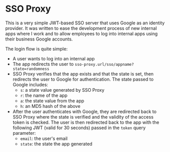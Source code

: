 # SSO Proxy

This is a very simple JWT-based SSO server that uses Google as an identity provider. It was written to ease the development process of new internal apps where I work and to allow employees to log into internal apps using their business Google accounts.

The login flow is quite simple:
- A user wants to log into an internal app
- The app redirects the user to `sso-proxy.url/sso/appname?state=randomness`
- SSO Proxy verifies that the app exists and that the state is set, then redirects the user to Google for authentication. The state passed to Google includes:
	- `s`: a state value generated by SSO Proxy
	- `r`: the name of the app
	- `a`: the state value from the app
	- `h`: an MD5 hash of the above
- After the user authenticates with Google, they are redirected back to SSO Proxy where the state is verified and the validity of the access token is checked. The user is then redirected back to the app with the following JWT (valid for 30 seconds) passed in the `token` query parameter:
	- `email`: the user's email
	- `state`: the state the app generated